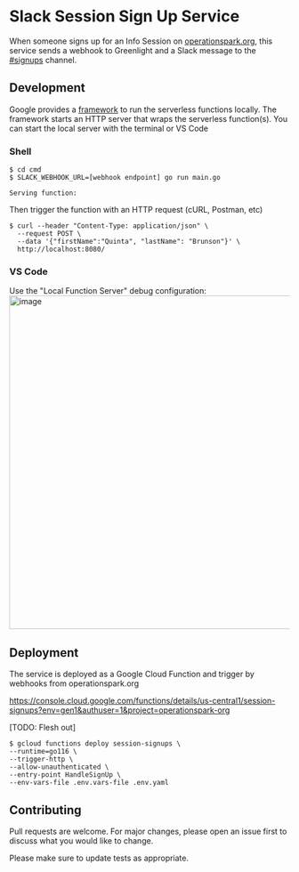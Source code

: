# Slack Session Sign Up Service

When someone signs up for an Info Session on [operationspark.org](https://operationspark.org),
this service sends a webhook to Greenlight and a Slack message to the [#signups](https://operationspark.slack.com/archives/G3F2KFGJH) channel.

## Development

Google provides a [framework](https://cloud.google.com/functions/docs/functions-framework) to run the serverless functions locally. The framework starts an HTTP server that wraps the serverless function(s). You can start the local server with the terminal or VS Code

### Shell

```shell
$ cd cmd
$ SLACK_WEBHOOK_URL=[webhook endpoint] go run main.go

Serving function:
```

Then trigger the function with an HTTP request (cURL, Postman, etc)

```shell
$ curl --header "Content-Type: application/json" \
  --request POST \
  --data '{"firstName":"Quinta", "lastName": "Brunson"}' \
  http://localhost:8080/
```

### VS Code

Use the "Local Function Server" debug configuration:
<img width="600" alt="image" src="https://user-images.githubusercontent.com/9354822/155805725-4de75940-d788-4265-a6cd-a42145e197bb.png">


## Deployment

The service is deployed as a Google Cloud Function and trigger by webhooks from operationspark.org

https://console.cloud.google.com/functions/details/us-central1/session-signups?env=gen1&authuser=1&project=operationspark-org

[TODO: Flesh out]

```shell
$ gcloud functions deploy session-signups \
--runtime=go116 \
--trigger-http \
--allow-unauthenticated \
--entry-point HandleSignUp \
--env-vars-file .env.vars-file .env.yaml
```

## Contributing

Pull requests are welcome. For major changes, please open an issue first to discuss what you would like to change.

Please make sure to update tests as appropriate.
